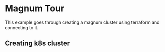 # Magnum Tour

This example goes through creating a magnum cluster using
terraform and connecting to it.

## Creating k8s cluster

